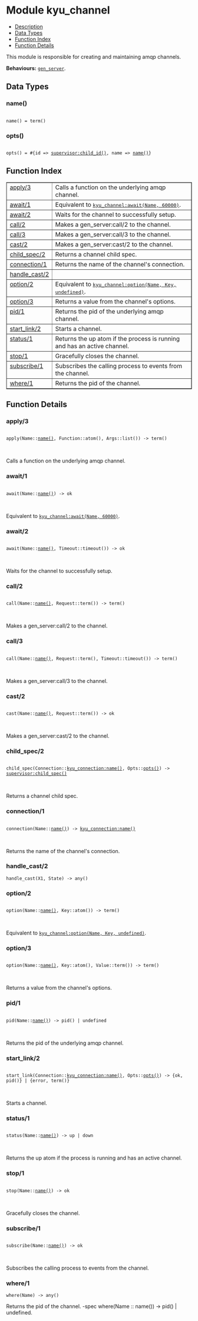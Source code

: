 

# Module kyu_channel #
* [Description](#description)
* [Data Types](#types)
* [Function Index](#index)
* [Function Details](#functions)

This module is responsible for creating
and maintaining amqp channels.

__Behaviours:__ [`gen_server`](gen_server.md).

<a name="types"></a>

## Data Types ##




### <a name="type-name">name()</a> ###


<pre><code>
name() = term()
</code></pre>




### <a name="type-opts">opts()</a> ###


<pre><code>
opts() = #{id =&gt; <a href="supervisor.md#type-child_id">supervisor:child_id()</a>, name =&gt; <a href="#type-name">name()</a>}
</code></pre>

<a name="index"></a>

## Function Index ##


<table width="100%" border="1" cellspacing="0" cellpadding="2" summary="function index"><tr><td valign="top"><a href="#apply-3">apply/3</a></td><td>Calls a function on the underlying amqp channel.</td></tr><tr><td valign="top"><a href="#await-1">await/1</a></td><td>Equivalent to <a href="kyu_channel.md#await-2"><tt>kyu_channel:await(Name, 60000)</tt></a>.</td></tr><tr><td valign="top"><a href="#await-2">await/2</a></td><td>Waits for the channel to successfully setup.</td></tr><tr><td valign="top"><a href="#call-2">call/2</a></td><td>Makes a gen_server:call/2 to the channel.</td></tr><tr><td valign="top"><a href="#call-3">call/3</a></td><td>Makes a gen_server:call/3 to the channel.</td></tr><tr><td valign="top"><a href="#cast-2">cast/2</a></td><td>Makes a gen_server:cast/2 to the channel.</td></tr><tr><td valign="top"><a href="#child_spec-2">child_spec/2</a></td><td>Returns a channel child spec.</td></tr><tr><td valign="top"><a href="#connection-1">connection/1</a></td><td>Returns the name of the channel's connection.</td></tr><tr><td valign="top"><a href="#handle_cast-2">handle_cast/2</a></td><td></td></tr><tr><td valign="top"><a href="#option-2">option/2</a></td><td>Equivalent to <a href="kyu_channel.md#option-3"><tt>kyu_channel:option(Name, Key, undefined)</tt></a>.</td></tr><tr><td valign="top"><a href="#option-3">option/3</a></td><td>Returns a value from the channel's options.</td></tr><tr><td valign="top"><a href="#pid-1">pid/1</a></td><td>Returns the pid of the underlying amqp channel.</td></tr><tr><td valign="top"><a href="#start_link-2">start_link/2</a></td><td>Starts a channel.</td></tr><tr><td valign="top"><a href="#status-1">status/1</a></td><td>Returns the up atom if the process is running and has an active channel.</td></tr><tr><td valign="top"><a href="#stop-1">stop/1</a></td><td>Gracefully closes the channel.</td></tr><tr><td valign="top"><a href="#subscribe-1">subscribe/1</a></td><td>Subscribes the calling process to events from the channel.</td></tr><tr><td valign="top"><a href="#where-1">where/1</a></td><td>Returns the pid of the channel.</td></tr></table>


<a name="functions"></a>

## Function Details ##

<a name="apply-3"></a>

### apply/3 ###

<pre><code>
apply(Name::<a href="#type-name">name()</a>, Function::atom(), Args::list()) -&gt; term()
</code></pre>
<br />

Calls a function on the underlying amqp channel.

<a name="await-1"></a>

### await/1 ###

<pre><code>
await(Name::<a href="#type-name">name()</a>) -&gt; ok
</code></pre>
<br />

Equivalent to [`kyu_channel:await(Name, 60000)`](kyu_channel.md#await-2).

<a name="await-2"></a>

### await/2 ###

<pre><code>
await(Name::<a href="#type-name">name()</a>, Timeout::timeout()) -&gt; ok
</code></pre>
<br />

Waits for the channel to successfully setup.

<a name="call-2"></a>

### call/2 ###

<pre><code>
call(Name::<a href="#type-name">name()</a>, Request::term()) -&gt; term()
</code></pre>
<br />

Makes a gen_server:call/2 to the channel.

<a name="call-3"></a>

### call/3 ###

<pre><code>
call(Name::<a href="#type-name">name()</a>, Request::term(), Timeout::timeout()) -&gt; term()
</code></pre>
<br />

Makes a gen_server:call/3 to the channel.

<a name="cast-2"></a>

### cast/2 ###

<pre><code>
cast(Name::<a href="#type-name">name()</a>, Request::term()) -&gt; ok
</code></pre>
<br />

Makes a gen_server:cast/2 to the channel.

<a name="child_spec-2"></a>

### child_spec/2 ###

<pre><code>
child_spec(Connection::<a href="kyu_connection.md#type-name">kyu_connection:name()</a>, Opts::<a href="#type-opts">opts()</a>) -&gt; <a href="supervisor.md#type-child_spec">supervisor:child_spec()</a>
</code></pre>
<br />

Returns a channel child spec.

<a name="connection-1"></a>

### connection/1 ###

<pre><code>
connection(Name::<a href="#type-name">name()</a>) -&gt; <a href="kyu_connection.md#type-name">kyu_connection:name()</a>
</code></pre>
<br />

Returns the name of the channel's connection.

<a name="handle_cast-2"></a>

### handle_cast/2 ###

`handle_cast(X1, State) -> any()`

<a name="option-2"></a>

### option/2 ###

<pre><code>
option(Name::<a href="#type-name">name()</a>, Key::atom()) -&gt; term()
</code></pre>
<br />

Equivalent to [`kyu_channel:option(Name, Key, undefined)`](kyu_channel.md#option-3).

<a name="option-3"></a>

### option/3 ###

<pre><code>
option(Name::<a href="#type-name">name()</a>, Key::atom(), Value::term()) -&gt; term()
</code></pre>
<br />

Returns a value from the channel's options.

<a name="pid-1"></a>

### pid/1 ###

<pre><code>
pid(Name::<a href="#type-name">name()</a>) -&gt; pid() | undefined
</code></pre>
<br />

Returns the pid of the underlying amqp channel.

<a name="start_link-2"></a>

### start_link/2 ###

<pre><code>
start_link(Connection::<a href="kyu_connection.md#type-name">kyu_connection:name()</a>, Opts::<a href="#type-opts">opts()</a>) -&gt; {ok, pid()} | {error, term()}
</code></pre>
<br />

Starts a channel.

<a name="status-1"></a>

### status/1 ###

<pre><code>
status(Name::<a href="#type-name">name()</a>) -&gt; up | down
</code></pre>
<br />

Returns the up atom if the process is running and has an active channel.

<a name="stop-1"></a>

### stop/1 ###

<pre><code>
stop(Name::<a href="#type-name">name()</a>) -&gt; ok
</code></pre>
<br />

Gracefully closes the channel.

<a name="subscribe-1"></a>

### subscribe/1 ###

<pre><code>
subscribe(Name::<a href="#type-name">name()</a>) -&gt; ok
</code></pre>
<br />

Subscribes the calling process to events from the channel.

<a name="where-1"></a>

### where/1 ###

`where(Name) -> any()`

Returns the pid of the channel.
-spec where(Name :: name()) -> pid() | undefined.

